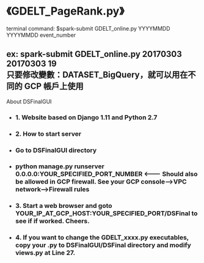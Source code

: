 《GDELT_PageRank.py》
==================
terminal command: 
  $spark-submit GDELT_online.py YYYYMMDD YYYYMMDD event_number  
 
ex: spark-submit GDELT_online.py 20170303 20170303 19  
只要修改變數：DATASET_BigQuery，就可以用在不同的 GCP 帳戶上使用  
---
About DSFinalGUI
* ### 1. Website based on Django 1.11 and Python 2.7
* ### 2. How to start server
*   ### Go to DSFinalGUI directory
*   ### python manage.py runserver 0.0.0.0:YOUR_SPECIFIED_PORT_NUMBER <--- Should also be allowed in GCP firewall. See your GCP console-->VPC network-->Firewall rules
*   ### 3. Start a web browser and goto YOUR_IP_AT_GCP_HOST:YOUR_SPECIFIED_PORT/DSFinal to see if if worked. Cheers.
*   ### 4. If you want to change the GDELT_xxxx.py executables, copy your .py to DSFinalGUI/DSFinal directory and modify views.py at Line 27.
